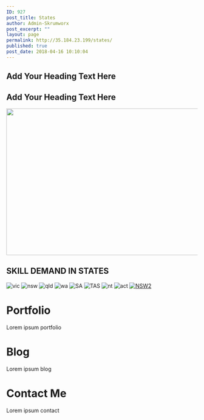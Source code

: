 ```yaml
---
ID: 927
post_title: States
author: Admin-Skrumworx
post_excerpt: ""
layout: page
permalink: http://35.184.23.199/states/
published: true
post_date: 2018-04-16 10:10:04
---
```

<h2>Add Your Heading Text Here</h2>		
			<h2>Add Your Heading Text Here</h2>		
										<img width="1024" height="385" src="http://35.184.23.199/wp-content/uploads/2018/03/skillllll-1024x385.png" alt="" srcset="http://35.184.23.199/wp-content/uploads/2018/03/skillllll-1024x385.png 1024w, http://35.184.23.199/wp-content/uploads/2018/03/skillllll-300x113.png 300w, http://35.184.23.199/wp-content/uploads/2018/03/skillllll-768x289.png 768w" sizes="(max-width: 1024px) 100vw, 1024px" />											
			<h2>SKILL DEMAND IN STATES</h2>		
										<img src="http://35.184.23.199/wp-content/uploads/elementor/thumbs/vic-1-noy02pjm6fu44sxf73p5azy97284zdbbeb7hp4pe6e.png" title="vic" alt="vic" />											
										<img src="http://35.184.23.199/wp-content/uploads/elementor/thumbs/nsw-1-noy05va35e5t5mc7qyv06p912onjuquu5y58rm0r9i.png" title="nsw" alt="nsw" />											
										<img src="http://35.184.23.199/wp-content/uploads/elementor/thumbs/qld-1-noy0u5fzpbeh2z2fygq1lknpj0ywp997i4ut2y0miu.png" title="qld" alt="qld" />											
										<img src="http://35.184.23.199/wp-content/uploads/elementor/thumbs/wa-1-noy0x2pwyrel7ativq89cu3c26k0ncv58lx6txoj5y.png" title="wa" alt="wa" />											
										<img src="http://35.184.23.199/wp-content/uploads/elementor/thumbs/SA-1-noy0z5x05i9j03saomqewb47l09dr55o6y4182l1c6.png" title="SA" alt="SA" />											
										<img src="http://35.184.23.199/wp-content/uploads/elementor/thumbs/TAS-noy10xu128p0xl7gbed1luzjz7icak7f3qh1uvy9l2.png" title="TAS" alt="TAS" />											
										<img src="http://35.184.23.199/wp-content/uploads/elementor/thumbs/nt-1-noy12y7lohg3rkabkrnbfuq1pvllr96r1opft6yy9y.png" title="nt" alt="nt" />											
										<img src="http://35.184.23.199/wp-content/uploads/elementor/thumbs/act-noy14ho2vpk0sk1rkxmb0yq8rm09deawxb734ioq2u.png" title="act" alt="act" />											
                <noscript><a href='#'><img alt='NSW2 ' src='https:&#47;&#47;public.tableau.com&#47;static&#47;images&#47;St&#47;States_NSW_2&#47;NSW2&#47;1_rss.png' style='border: none' /></a></noscript><object class='tableauViz'  style='display:none;'><param name='host_url' value='https%3A%2F%2Fpublic.tableau.com%2F' /> <param name='embed_code_version' value='3' /> <param name='site_root' value='' /><param name='name' value='States_NSW_2&#47;NSW2' /><param name='tabs' value='no' /><param name='toolbar' value='yes' /><param name='static_image' value='https:&#47;&#47;public.tableau.com&#47;static&#47;images&#47;St&#47;States_NSW_2&#47;NSW2&#47;1.png' /> <param name='animate_transition' value='yes' /><param name='display_static_image' value='yes' /><param name='display_spinner' value='yes' /><param name='display_overlay' value='yes' /><param name='display_count' value='yes' /><param name='filter' value='publish=yes' /></object>                
                <h1> Portfolio </h1>
                <p> Lorem ipsum portfolio </p>
                <h1> Blog </h1>
                <p> Lorem ipsum blog </p>
                <h1> Contact Me </h1>
                <p> Lorem ipsum contact </p>